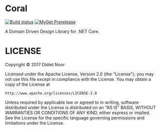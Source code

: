 # Coral

[![Build status](https://ci.appveyor.com/api/projects/status/i9bq2yimsgsuqg7w?svg=true)](https://ci.appveyor.com/project/lynxluna/coral)
[![MyGet Prerelease](https://img.shields.io/myget/coral/vpre/Coral.Core.svg)](https://www.myget.org/feed/Packages/coral)

A Domain Driven Design Library for .NET Core.

# LICENSE

Copyright &copy; 2017 Didiet Noor

Licensed under the Apache License, Version 2.0 (the "License");
you may not use this file except in compliance with the License.
You may obtain a copy of the License at

    http://www.apache.org/licenses/LICENSE-2.0

Unless required by applicable law or agreed to in writing, software
distributed under the License is distributed on an "AS IS" BASIS,
WITHOUT WARRANTIES OR CONDITIONS OF ANY KIND, either express or implied.
See the License for the specific language governing permissions and
limitations under the License.
